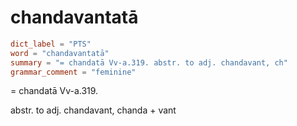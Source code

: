 # chandavantatā

``` toml
dict_label = "PTS"
word = "chandavantatā"
summary = "= chandatā Vv-a.319. abstr. to adj. chandavant, ch"
grammar_comment = "feminine"
```

= chandatā Vv\-a.319.

abstr. to adj. chandavant, chanda \+ vant


